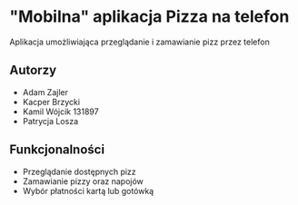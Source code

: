 
# "Mobilna" aplikacja Pizza na telefon

Aplikacja umożliwiająca przeglądanie i zamawianie pizz przez telefon

## Autorzy

- Adam Zajler
- Kacper Brzycki
- Kamil Wójcik 131897
- Patrycja Losza

## Funkcjonalności

- Przeglądanie dostępnych pizz
- Zamawianie pizzy oraz napojów
- Wybór płatności kartą lub gotówką
